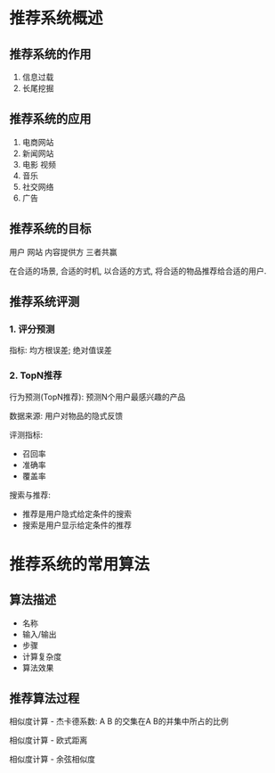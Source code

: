 # 推荐系统概述

## 推荐系统的作用

1. 信息过载
2. 长尾挖掘

## 推荐系统的应用

1. 电商网站
2. 新闻网站
3. 电影 视频
4. 音乐
5. 社交网络
6. 广告

## 推荐系统的目标

用户 网站 内容提供方 三者共赢

在合适的场景, 合适的时机, 以合适的方式, 将合适的物品推荐给合适的用户. 



## 推荐系统评测

### 1. 评分预测

指标: 均方根误差; 绝对值误差

### 2. TopN推荐

行为预测(TopN推荐): 预测N个用户最感兴趣的产品

数据来源: 用户对物品的隐式反馈

评测指标:

* 召回率
* 准确率
* 覆盖率



搜索与推荐:

* 推荐是用户隐式给定条件的搜索
* 搜索是用户显示给定条件的推荐

# 推荐系统的常用算法

## 算法描述

* 名称
* 输入/输出
* 步骤
* 计算复杂度
* 算法效果

## 推荐算法过程

相似度计算 - 杰卡德系数: A B 的交集在A B的并集中所占的比例

相似度计算 - 欧式距离

相似度计算 - 余弦相似度













